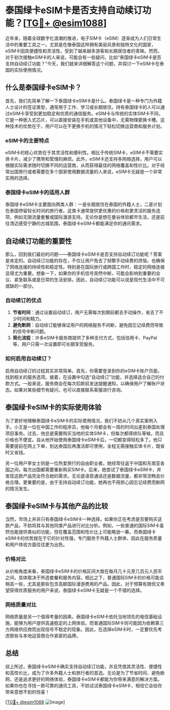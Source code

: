 # 泰国绿卡eSIM卡是否支持自动续订功能？[[TG💪+ @esim1088](https://t.me/s/esim1088)]

近年来，随着全球数字化浪潮的推进，电子SIM卡（eSIM）逐渐成为人们日常生活中的重要工具之一。尤其是在像泰国这样拥有美丽风景和独特文化的国家，eSIM卡因其便捷性和灵活性，受到了越来越多游客和长期居住者的青睐。然而，对于初次接触eSIM卡的人来说，可能会有一些疑问，比如“泰国绿卡eSIM卡是否支持自动续订功能？”今天，我们就来详细解答这个问题，并探讨一下eSIM卡在泰国的实际使用情况。

## 什么是泰国绿卡eSIM卡？

首先，我们先简单了解一下泰国绿卡eSIM卡是什么。泰国绿卡是一种专门为外籍人士设计的签证类型，通常用于工作、学习或长期居住。持有泰国绿卡的人可以通过eSIM卡享受到更加稳定和优质的通信服务。eSIM卡与传统的实体SIM卡不同，它是一种嵌入式芯片，可以直接安装在手机或其他设备中，无需物理更换卡槽。这种技术的优势在于，用户可以在不更换手机的情况下轻松切换运营商和服务计划。

### eSIM卡的主要特点

eSIM卡的核心优势在于其灵活性和便利性。相比于传统SIM卡，eSIM卡不需要实体卡片，减少了携带和管理的麻烦。此外，eSIM卡还支持多网络选择，用户可以根据实际需求随时切换不同的运营商，从而获得最佳的网络覆盖和性价比。对于经常出国旅行或者需要在多个国家使用数据流量的人来说，eSIM卡无疑是一个非常实用的选择。

### 泰国绿卡eSIM卡的适用人群

泰国绿卡eSIM卡主要面向两类人群：一是长期居住在泰国的外籍人士，二是计划在泰国停留较长时间的旅行者。这类卡通常提供更优惠的价格和更灵活的服务选项，例如无限流量套餐或国际漫游支持。无论你是想在曼谷体验都市生活，还是前往清迈感受宁静的古城氛围，泰国绿卡eSIM卡都能满足你的通讯需求。

## 自动续订功能的重要性

那么，回到我们最初的问题——泰国绿卡eSIM卡是否支持自动续订功能呢？答案是肯定的。自动续订功能的存在，不仅让用户免去了频繁手动续费的烦恼，也确保了网络连接的持续性和稳定性。特别是在国际旅行或跨国工作时，稳定的网络连接显得尤为重要。想象一下，如果你的手机信号突然中断，可能会影响到重要的会议、紧急联系或是日常的生活安排。因此，自动续订功能可以说是现代生活中不可或缺的一部分。

### 自动续订的优点

1. **节省时间**：通过设置自动续订，用户无需每次到期前都去手动操作，省去了不少时间和精力。
2. **避免断网**：自动续订能够保证用户的网络服务不间断，避免因忘记续费而导致的信号中断问题。
3. **简化流程**：许多eSIM卡服务商提供了多种支付方式，包括信用卡、PayPal等，用户只需一次设置即可长期享受服务。

### 如何启用自动续订？

启用自动续订的过程其实非常简单。首先，你需要登录到你的eSIM卡账户页面，找到相关的服务选项。接着，在设置中勾选“自动续订”功能，并选择适合自己的付款方式。一般来说，服务商会在每次扣款前发送提醒通知，以确保用户了解账户状态。如果对某些细节有疑问，也可以直接联系客服进行咨询。

## 泰国绿卡eSIM卡的实际使用体验

为了更好地理解泰国绿卡eSIM卡的实际使用情况，我们不妨从几个真实案例入手。小王是一位在中国工作的程序员，他每个月都会有一周的时间出差到泰国处理项目事务。过去，他总是需要购买当地的实体SIM卡，但每次都得排队等候，而且价格也不便宜。自从他开始使用泰国绿卡eSIM卡后，一切都变得轻松多了。他只需要提前在网上下单，到达泰国后再激活即可使用，全程无需接触实体卡片，既省时又省钱。

另一位用户李女士则是一位热爱旅行的自由职业者。她经常往返于中国和东南亚各国之间，每次出国都需要重新购买SIM卡。后来，她尝试了泰国绿卡eSIM卡，并发现这款产品完全符合她的需求。无论是语音通话还是数据流量，都非常流畅且价格合理。更重要的是，由于支持自动续订功能，她再也不用担心因忘记续费而断网的情况发生。

## 泰国绿卡eSIM卡与其他产品的比较

当然，市场上并非只有泰国绿卡eSIM卡一种选择。如果你正在考虑是否要购买这款产品，不妨将其与其他同类产品进行对比分析。例如，一些普通的国际SIM卡虽然也能提供类似的功能，但在覆盖范围和性价比上可能略逊一筹。而泰国绿卡eSIM卡的优势就在于它的针对性强，专门服务于外籍人士群体，因此在服务质量和用户体验方面往往更为出色。

### 价格对比

从价格角度来看，泰国绿卡eSIM卡的价格区间大致在每月几十元至几百元人民币之间，具体取决于所选套餐和服务内容。相比之下，普通国际SIM卡的价格可能会稍高一些，尤其是那些包含高额国际漫游费用的产品。因此，对于预算有限但又希望获得优质服务的用户来说，泰国绿卡eSIM卡无疑是一个不错的选择。

### 网络质量对比

网络质量是另一个值得考量的因素。泰国绿卡eSIM卡依托当地领先的电信基础设施，能够为用户提供高速稳定的上网体验。而普通国际SIM卡则可能因为依赖第三方网络供应商而出现信号不稳定的现象。因此，在选择eSIM卡时，一定要优先考虑那些与本地运营商合作紧密的品牌。

## 总结

综上所述，泰国绿卡eSIM卡确实支持自动续订功能，并且凭借其灵活性、便捷性和高性价比，成为了许多外籍人士和旅行者的首选。无论是为了节省时间、避免断网，还是追求更好的网络体验，泰国绿卡eSIM卡都能为你带来满意的解决方案。如果你也在寻找一款可靠的通讯工具，不妨试试泰国绿卡eSIM卡，相信它会给你带来意想不到的惊喜！

[[TG💪+ @esim1088](https://t.me/s/esim1088) ![Image](https://i.postimg.cc/4NQfJmqS/Snipaste-2025-05-13-00-14-12.png)]